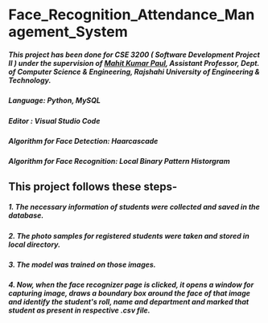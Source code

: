 # Face_Recognition_Attendance_Management_System

##### This project has been done for CSE 3200 ( Software Development Project II ) under the supervision of <a href="https://www.cse.ruet.ac.bd/mahitcse" target="_blank">Mahit Kumar Paul</a>, Assistant Professor, Dept. of Computer Science & Engineering, Rajshahi University of Engineering & Technology.

##### **Language**: Python, MySQL
##### **Editor**  : Visual Studio Code
##### **Algorithm for Face Detection**: Haarcascade 
##### **Algorithm for Face Recognition**: Local Binary Pattern Historgram

## This project follows these steps-
#####  1. The necessary information of students were collected and saved in the database.
#####  2. The photo samples for registered students were taken and stored in local directory.
#####  3. The model was trained on those images.
#####  4. Now, when the face recognizer page is clicked, it opens a window for capturing image, draws a boundary box around the face of that image and identify the student's roll, name and department and marked that student as present in respective .csv file. 
